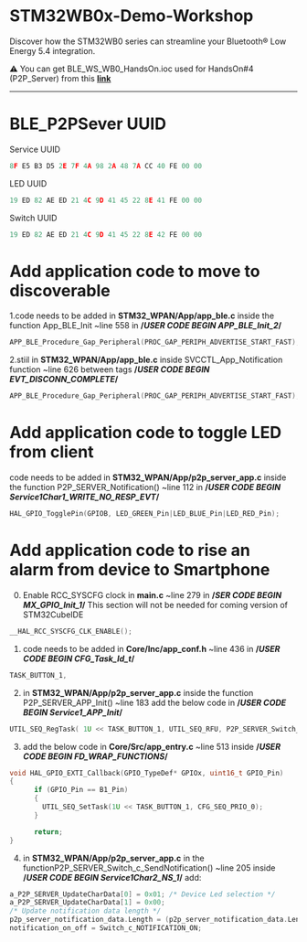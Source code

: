 # STM32WB0x-Demo-Workshop
Discover how the STM32WB0 series can streamline your Bluetooth® Low Energy 5.4 integration.
<awarning>


:warning: You can get BLE_WS_WB0_HandsOn.ioc used for HandsOn#4 (P2P_Server) from this **[link](https://github.com/stm32ws2023/STM32WB0_WS/blob/main/STM32WB09_IOC_WS_WB0/BLE_WS_WB0_HandsOn.ioc )**

</awarning>

----

# BLE_P2PSever UUID 
Service UUID
```c
8F E5 B3 D5 2E 7F 4A 98 2A 48 7A CC 40 FE 00 00
```
LED UUID
```c
19 ED 82 AE ED 21 4C 9D 41 45 22 8E 41 FE 00 00
```
Switch UUID
```c
19 ED 82 AE ED 21 4C 9D 41 45 22 8E 42 FE 00 00
```

# Add application code to move to discoverable
1.code needs to be added in **STM32_WPAN/App/app_ble.c** inside the function App_BLE_Init ~line 558 in **/*USER CODE BEGIN APP_BLE_Init_2*/**

```c
APP_BLE_Procedure_Gap_Peripheral(PROC_GAP_PERIPH_ADVERTISE_START_FAST);
```
2.stiil in **STM32_WPAN/App/app_ble.c** inside SVCCTL_App_Notification function
~line 626 between tags **/*USER CODE BEGIN EVT_DISCONN_COMPLETE*/**

```c
APP_BLE_Procedure_Gap_Peripheral(PROC_GAP_PERIPH_ADVERTISE_START_FAST);
```

# Add application code to toggle LED from client

code needs to be added in **STM32_WPAN/App/p2p_server_app.c** inside the function P2P_SERVER_Notification() ~line 112 in **/*USER CODE BEGIN Service1Char1_WRITE_NO_RESP_EVT*/**

```c
HAL_GPIO_TogglePin(GPIOB, LED_GREEN_Pin|LED_BLUE_Pin|LED_RED_Pin);
```

# Add application code to rise an alarm from device to Smartphone

0. Enable RCC_SYSCFG clock in **main.c**  ~line 279  in **/*SER CODE BEGIN MX_GPIO_Init_1*/**
This section will not be needed for coming version of STM32CubeIDE

```c
__HAL_RCC_SYSCFG_CLK_ENABLE();
```  
1. code needs to be added in **Core/Inc/app_conf.h** ~line 436  in **/*USER CODE BEGIN CFG_Task_Id_t*/**

```c
TASK_BUTTON_1,
```

2. in **STM32_WPAN/App/p2p_server_app.c** inside the function P2P_SERVER_APP_Init() ~line 183 add the below code in 
**/*USER CODE BEGIN Service1_APP_Init*/**

```c
UTIL_SEQ_RegTask( 1U << TASK_BUTTON_1, UTIL_SEQ_RFU, P2P_SERVER_Switch_c_SendNotification);
```

3. add the below code in **Core/Src/app_entry.c** ~line 513 inside **/*USER CODE BEGIN FD_WRAP_FUNCTIONS*/** 

```c
void HAL_GPIO_EXTI_Callback(GPIO_TypeDef* GPIOx, uint16_t GPIO_Pin)
{
	  if (GPIO_Pin == B1_Pin)
	  {
	    UTIL_SEQ_SetTask(1U << TASK_BUTTON_1, CFG_SEQ_PRIO_0);
	  }

	  return;
}
```
4.  in **STM32_WPAN/App/p2p_server_app.c** in the functionP2P_SERVER_Switch_c_SendNotification() ~line 205 inside **/*USER CODE BEGIN Service1Char2_NS_1*/** add:

```c
a_P2P_SERVER_UpdateCharData[0] = 0x01; /* Device Led selection */
a_P2P_SERVER_UpdateCharData[1] = 0x00;
/* Update notification data length */
p2p_server_notification_data.Length = (p2p_server_notification_data.Length) + 2;
notification_on_off = Switch_c_NOTIFICATION_ON;
```
